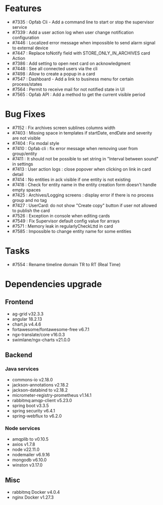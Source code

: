 
# Features
- #7335 : Opfab Cli - Add a command line to start or stop the supervisor service
- #7339 : Add a user action log when user change notification configuration
- #7446 : Localized error message when impossible to send alarm signal to external device
- #7447 : Replace toNotify field with STORE_ONLY_IN_ARCHIVES card Action
- #7386 : Add setting to open next card on acknowledgment
- #7448 : See all connected users via the cli
- #7498 : Allow to create a popup in a card
- #7547 : Dashboard - Add a link to business menu for certain process/states
- #7564 : Permit to receive mail for not notified state in UI
- #7565 : Opfab API : Add a method to get the current visible period

# Bug Fixes

- #7152 : Fix archives screen sublines columns width
- #7403 : Missing space in templates if startDate, endDate and severity are not visible
- #7404 : Fix modal style
- #7410 : Opfab cli : fix error message when removing user from group/entity
- #7411 : It should not be possible to set string in "Interval between sound" in settings
- #7413 : User action logs : close popover when clicking on link in card detail
- #7414 : No entities in ack visible if one entity is not existing
- #7418 : Check for entity name in the entity creation form doesn't handle empty spaces
- #7425 : Archives/Logging screens : display error if there is no process group and no tag
- #7427 : UserCard: do not show "Create copy" button if user not allowed to publish the card
- #7526 : Exception in console when editing cards
- #7549 : Fix Supervisor default config value for arrays
- #7571 : Memory leak in regularlyCheckLttd in card
- #7585 : Impossible to change entity name for some entities

# Tasks

- #7554 : Rename timeline domain TR to RT (Real Time)

# Dependencies upgrade

## Frontend

- ag-grid v32.3.3
- angular 18.2.13
- chart.js v4.4.6
- fortawesome/fontawesome-free v6.7.1
- ngx-translate/core v16.0.3
- swimlane/ngx-charts v21.0.0
  
## Backend 

### Java services 

- commons-io v2.18.0
- jackson-annotations v2.18.2 
- jackson-databind to v2.18.2
- micrometer-registry-prometheus v1.14.1
- rabbitmq:amqp-client v5.23.0
- spring boot v3.3.5
- spring security v6.4.1
- spring-webflux to v6.2.0

### Node services
- amqplib to v0.10.5
- axios v1.7.8
- node v22.11.0
- nodemailer v6.9.16
- mongodb v6.10.0
- winston v3.17.0

## Misc 

-  rabbitmq Docker v4.0.4
-  nginx Docker v1.27.3




